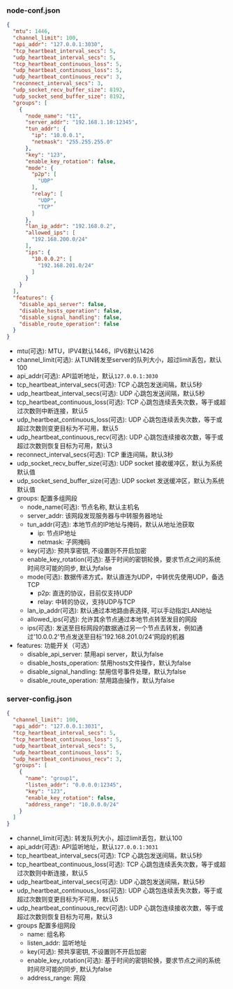 ### node-conf.json

```json
{
  "mtu": 1446,
  "channel_limit": 100,
  "api_addr": "127.0.0.1:3030",
  "tcp_heartbeat_interval_secs": 5,
  "udp_heartbeat_interval_secs": 5,
  "tcp_heartbeat_continuous_loss": 5,
  "udp_heartbeat_continuous_loss": 5,
  "udp_heartbeat_continuous_recv": 3,
  "reconnect_interval_secs": 3,
  "udp_socket_recv_buffer_size": 8192,
  "udp_socket_send_buffer_size": 8192,
  "groups": [
    {
      "node_name": "t1",
      "server_addr": "192.168.1.10:12345",
      "tun_addr": {
        "ip": "10.0.0.1",
        "netmask": "255.255.255.0"
      },
      "key": "123",
      "enable_key_rotation": false,
      "mode": {
        "p2p": [
          "UDP"
        ],
        "relay": [
          "UDP",
          "TCP"
        ]
      },
      "lan_ip_addr": "192.168.0.2",
      "allowed_ips": [
        "192.168.200.0/24"
      ],
      "ips": {
        "10.0.0.2": [
          "192.168.201.0/24"
        ]
      }
    }
  ],
  "features": {
    "disable_api_server": false,
    "disable_hosts_operation": false,
    "disable_signal_handling": false,
    "disable_route_operation": false
  }
}
```

- mtu(可选): MTU，IPV4默认1446，IPV6默认1426
- channel_limit(可选): 从TUN转发至server的队列大小，超过limit丢包，默认100
- api_addr(可选): API监听地址，默认`127.0.0.1:3030`
- tcp_heartbeat_interval_secs(可选): TCP 心跳包发送间隔，默认5秒
- udp_heartbeat_interval_secs(可选): UDP 心跳包发送间隔，默认5秒
- tcp_heartbeat_continuous_loss(可选): TCP 心跳包连续丢失次数，等于或超过次数则中断连接，默认5
- udp_heartbeat_continuous_loss(可选): UDP 心跳包连续丢失次数，等于或超过次数则变更目标为不可用，默认5
- udp_heartbeat_continuous_recv(可选): UDP 心跳包连续接收次数，等于或超过次数则恢复目标为可用，默认3
- reconnect_interval_secs(可选): TCP 重连间隔，默认3秒
- udp_socket_recv_buffer_size(可选): UDP socket 接收缓冲区，默认为系统默认值
- udp_socket_send_buffer_size(可选): UDP socket 发送缓冲区，默认为系统默认值
- groups: 配置多组网段
    - node_name(可选): 节点名称, 默认主机名
    - server_addr: 该网段发现服务器与中转服务器地址
    - tun_addr(可选): 本地节点的IP地址与掩码，默认从地址池获取
        - ip: 节点IP地址
        - netmask: 子网掩码
    - key(可选): 预共享密钥, 不设置则不开启加密
    - enable_key_rotation(可选): 基于时间的密钥轮换，要求节点之间的系统时间尽可能的同步, 默认为false
    - mode(可选): 数据传递方式，默认直连为UDP，中转优先使用UDP，备选TCP
        - p2p: 直连的协议，目前仅支持UDP
        - relay: 中转的协议，支持UDP与TCP
    - lan_ip_addr(可选): 默认通过本地路由表选择, 可以手动指定LAN地址
    - allowed_ips(可选): 允许其余节点通过本地节点转至发目的网段
    - ips(可选): 发送至目标网段的数据通过另一个节点去转发，例如通过'10.0.0.2'节点发送至目标'192.168.201.0/24'网段的机器
- features: 功能开关（可选）
    - disable\_api\_server: 禁用api server，默认为false
    - disable\_hosts\_operation: 禁用hosts文件操作，默认为false
    - disable\_signal\_handling: 禁用信号事件处理，默认为false
    - disable\_route\_operation: 禁用路由操作，默认为false

### server-config.json

```json
{
  "channel_limit": 100,
  "api_addr": "127.0.0.1:3031",
  "tcp_heartbeat_interval_secs": 5,
  "tcp_heartbeat_continuous_loss": 5,
  "udp_heartbeat_interval_secs": 5,
  "udp_heartbeat_continuous_loss": 5,
  "udp_heartbeat_continuous_recv": 3,
  "groups": [
    {
      "name": "group1",
      "listen_addr": "0.0.0.0:12345",
      "key": "123",
      "enable_key_rotation": false,
      "address_range": "10.0.0.0/24"
    }
  ]
}
```

- channel_limit(可选): 转发队列大小，超过limit丢包，默认100
- api_addr(可选): API监听地址，默认`127.0.0.1:3031`
- tcp_heartbeat_interval_secs(可选): TCP 心跳包发送间隔，默认5秒
- tcp_heartbeat_continuous_loss(可选): TCP 心跳包连续丢失次数，等于或超过次数则中断连接，默认5
- udp_heartbeat_interval_secs(可选): UDP 心跳包发送间隔，默认5秒
- udp_heartbeat_continuous_loss(可选): UDP 心跳包连续丢失次数，等于或超过次数则变更目标为不可用，默认5
- udp_heartbeat_continuous_recv(可选): UDP 心跳包连续接收次数，等于或超过次数则恢复目标为可用，默认3
- groups 配置多组网段
    - name: 组名称
    - listen_addr: 监听地址
    - key(可选): 预共享密钥, 不设置则不开启加密
    - enable_key_rotation(可选): 基于时间的密钥轮换，要求节点之间的系统时间尽可能的同步, 默认为false
    - address_range: 网段
